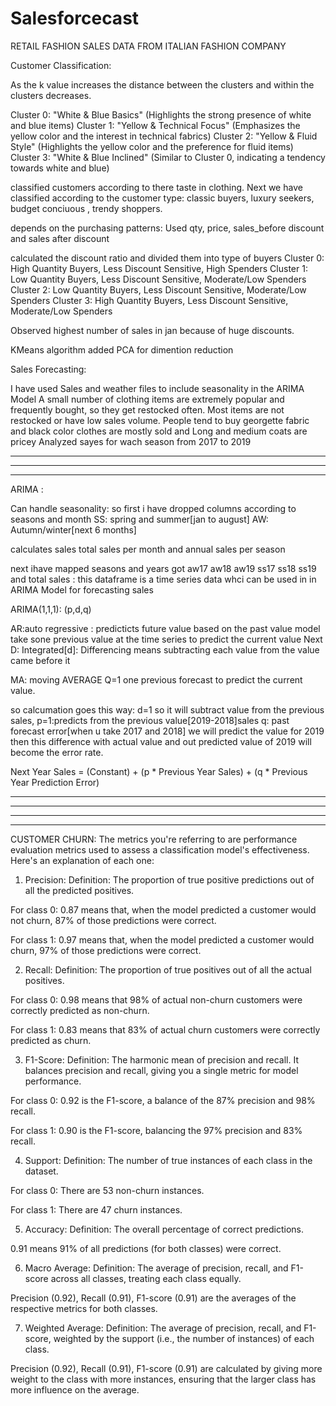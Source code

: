 # Salesforcecast

RETAIL FASHION SALES DATA FROM ITALIAN FASHION COMPANY


Customer Classification:

As the k value increases the distance between the clusters and within the clusters decreases.

Cluster 0: "White & Blue Basics" (Highlights the strong presence of white and blue items)
Cluster 1: "Yellow & Technical Focus" (Emphasizes the yellow color and the interest in technical fabrics)
Cluster 2: "Yellow & Fluid Style" (Highlights the yellow color and the preference for fluid items)
Cluster 3: "White & Blue Inclined" (Similar to Cluster 0, indicating a tendency towards white and blue)

classified customers according to there taste in clothing.
Next we have classified according to the customer type:
classic buyers, luxury seekers, budget conciuous , trendy shoppers.

depends on the purchasing patterns:
Used qty, price, sales_before discount and sales after discount 

calculated the discount ratio and divided them into type of buyers
Cluster 0: High Quantity Buyers, Less Discount Sensitive, High Spenders
Cluster 1: Low Quantity Buyers, Less Discount Sensitive, Moderate/Low Spenders
Cluster 2: Low Quantity Buyers, Less Discount Sensitive, Moderate/Low Spenders
Cluster 3: High Quantity Buyers, Less Discount Sensitive, Moderate/Low Spenders


Observed highest number of sales in jan because of huge discounts.

KMeans algorithm added PCA for dimention reduction



Sales Forecasting:

I have used Sales and weather files to include seasonality in the ARIMA Model
A small number of clothing items are extremely popular and frequently bought, so they get restocked often.
Most items are not restocked or have low sales volume.
People tend to buy georgette fabric and black color clothes are mostly sold and Long and medium coats are pricey
Analyzed sayes for wach season from 2017 to 2019

------------------------------------------------------
---------------------------------------------------
--------------------------------------------

ARIMA :

Can handle seasonality: so first i have dropped columns according to seasons and month 
SS: spring and summer[jan to august]
AW: Autumn/winter[next 6 months]


calculates sales total sales per month and annual sales per season 

next  ihave mapped seasons and years
got aw17 aw18 aw19 ss17 ss18 ss19 and total sales :
this dataframe is a time series data whci can be used in in ARIMA Model for forecasting sales

ARIMA(1,1,1): (p,d,q)

AR:auto regressive : predicticts future value based on the past value 
model take sone previous value at the time series to predict the current value
Next D: Integrated[d]:
  Differencing means subtracting each value from the value came before it

MA: moving AVERAGE Q=1
one previous forecast to predict the current value.


so calcumation goes this way:
d=1 so it will subtract value from the previous sales,
p=1:predicts from the previous value[2019-2018]sales
q: past forecast error[when u take 2017 and 2018] we will predict the value for 2019 then this difference with actual value and out predicted value of 2019 will become the error rate.

Next Year Sales = (Constant) + (p * Previous Year Sales) + (q * Previous Year Prediction Error)

-------------------------------------------------------
-----------------------------------------------------
---------------------------------------------------------
-----------------------------------------------------

CUSTOMER CHURN:
The metrics you're referring to are performance evaluation metrics used to assess a classification model's effectiveness. Here's an explanation of each one:

1. Precision:
Definition: The proportion of true positive predictions out of all the predicted positives.

For class 0: 0.87 means that, when the model predicted a customer would not churn, 87% of those predictions were correct.

For class 1: 0.97 means that, when the model predicted a customer would churn, 97% of those predictions were correct.

2. Recall:
Definition: The proportion of true positives out of all the actual positives.

For class 0: 0.98 means that 98% of actual non-churn customers were correctly predicted as non-churn.

For class 1: 0.83 means that 83% of actual churn customers were correctly predicted as churn.

3. F1-Score:
Definition: The harmonic mean of precision and recall. It balances precision and recall, giving you a single metric for model performance.

For class 0: 0.92 is the F1-score, a balance of the 87% precision and 98% recall.

For class 1: 0.90 is the F1-score, balancing the 97% precision and 83% recall.

4. Support:
Definition: The number of true instances of each class in the dataset.

For class 0: There are 53 non-churn instances.

For class 1: There are 47 churn instances.

5. Accuracy:
Definition: The overall percentage of correct predictions.

0.91 means 91% of all predictions (for both classes) were correct.

6. Macro Average:
Definition: The average of precision, recall, and F1-score across all classes, treating each class equally.

Precision (0.92), Recall (0.91), F1-score (0.91) are the averages of the respective metrics for both classes.

7. Weighted Average:
Definition: The average of precision, recall, and F1-score, weighted by the support (i.e., the number of instances) of each class.

Precision (0.92), Recall (0.91), F1-score (0.91) are calculated by giving more weight to the class with more instances, ensuring that the larger class has more influence on the average.
